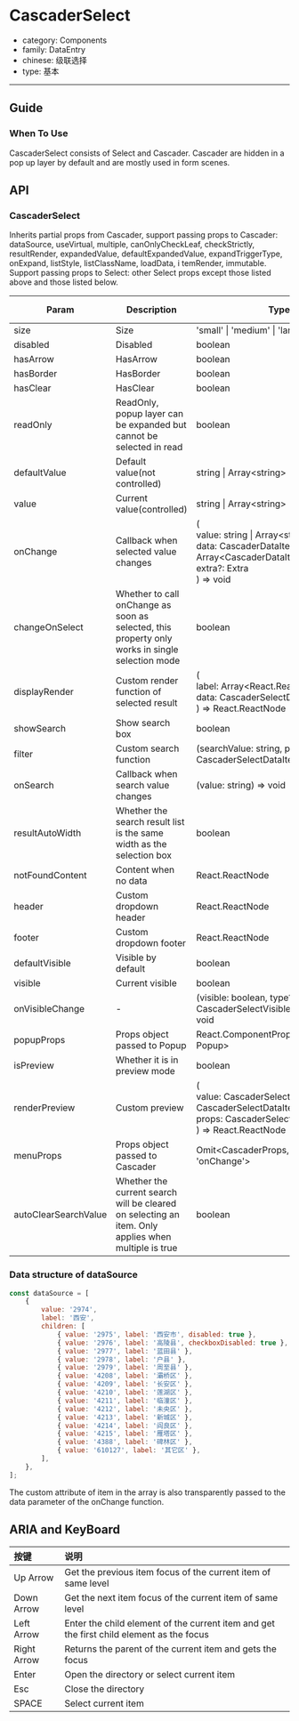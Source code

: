 # CascaderSelect

-   category: Components
-   family: DataEntry
-   chinese: 级联选择
-   type: 基本

---

## Guide

### When To Use

CascaderSelect consists of Select and Cascader. Cascader are hidden in a pop up layer by default and are mostly used in form scenes.

## API

### CascaderSelect

Inherits partial props from Cascader, support passing props to Cascader: dataSource, useVirtual, multiple, canOnlyCheckLeaf,
checkStrictly, resultRender, expandedValue, defaultExpandedValue, expandTriggerType, onExpand, listStyle, listClassName, loadData, i
temRender, immutable. Support passing props to Select: other Select props except those listed above and those listed below.

| Param                | Description                                                                                         | Type                                                                                                                                               | Default Value | Required | Supported Version |
| -------------------- | --------------------------------------------------------------------------------------------------- | -------------------------------------------------------------------------------------------------------------------------------------------------- | ------------- | -------- | ----------------- |
| size                 | Size                                                                                                | 'small' \| 'medium' \| 'large'                                                                                                                     | 'medium'      |          | -                 |
| disabled             | Disabled                                                                                            | boolean                                                                                                                                            | false         |          | -                 |
| hasArrow             | HasArrow                                                                                            | boolean                                                                                                                                            | true          |          | -                 |
| hasBorder            | HasBorder                                                                                           | boolean                                                                                                                                            | true          |          | -                 |
| hasClear             | HasClear                                                                                            | boolean                                                                                                                                            | false         |          | -                 |
| readOnly             | ReadOnly, popup layer can be expanded but cannot be selected in read                                | boolean                                                                                                                                            | -             |          | -                 |
| defaultValue         | Default value(not controlled)                                                                       | string \| Array\<string>                                                                                                                           | -             |          | -                 |
| value                | Current value(controlled)                                                                           | string \| Array\<string>                                                                                                                           | -             |          | -                 |
| onChange             | Callback when selected value changes                                                                | (<br/> value: string \| Array\<string> \| null,<br/> data: CascaderDataItem \| Array\<CascaderDataItem> \| null,<br/> extra?: Extra<br/> ) => void | -             |          | -                 |
| changeOnSelect       | Whether to call onChange as soon as selected, this property only works in single selection mode     | boolean                                                                                                                                            | false         |          | -                 |
| displayRender        | Custom render function of selected result                                                           | (<br/> label: Array\<React.ReactNode>,<br/> data: CascaderSelectDataItem<br/> ) => React.ReactNode                                                 | -             |          | -                 |
| showSearch           | Show search box                                                                                     | boolean                                                                                                                                            | false         |          | -                 |
| filter               | Custom search function                                                                              | (searchValue: string, path: CascaderSelectDataItem[]) => boolean                                                                                   | -             |          | -                 |
| onSearch             | Callback when search value changes                                                                  | (value: string) => void                                                                                                                            | -             |          | 1.23              |
| resultAutoWidth      | Whether the search result list is the same width as the selection box                               | boolean                                                                                                                                            | true          |          | -                 |
| notFoundContent      | Content when no data                                                                                | React.ReactNode                                                                                                                                    | -             |          | -                 |
| header               | Custom dropdown header                                                                              | React.ReactNode                                                                                                                                    | -             |          | -                 |
| footer               | Custom dropdown footer                                                                              | React.ReactNode                                                                                                                                    | -             |          | -                 |
| defaultVisible       | Visible by default                                                                                  | boolean                                                                                                                                            | false         |          | -                 |
| visible              | Current visible                                                                                     | boolean                                                                                                                                            | -             |          | -                 |
| onVisibleChange      | -                                                                                                   | (visible: boolean, type?: CascaderSelectVisibleChangeType) => void                                                                                 | -             |          | -                 |
| popupProps           | Props object passed to Popup                                                                        | React.ComponentPropsWithRef\<typeof Popup>                                                                                                         | -             |          | -                 |
| isPreview            | Whether it is in preview mode                                                                       | boolean                                                                                                                                            | false         |          | -                 |
| renderPreview        | Custom preview                                                                                      | (<br/> value: CascaderSelectDataItem \| CascaderSelectDataItem[],<br/> props: CascaderSelectProps<br/> ) => React.ReactNode                        | -             |          | -                 |
| menuProps            | Props object passed to Cascader                                                                     | Omit\<CascaderProps, 'onSelect' \| 'onChange'>                                                                                                     | -             |          | -                 |
| autoClearSearchValue | Whether the current search will be cleared on selecting an item. Only applies when multiple is true | boolean                                                                                                                                            | false         |          | -                 |

<!-- api-extra-start -->

### Data structure of dataSource

```js
const dataSource = [
    {
        value: '2974',
        label: '西安',
        children: [
            { value: '2975', label: '西安市', disabled: true },
            { value: '2976', label: '高陵县', checkboxDisabled: true },
            { value: '2977', label: '蓝田县' },
            { value: '2978', label: '户县' },
            { value: '2979', label: '周至县' },
            { value: '4208', label: '灞桥区' },
            { value: '4209', label: '长安区' },
            { value: '4210', label: '莲湖区' },
            { value: '4211', label: '临潼区' },
            { value: '4212', label: '未央区' },
            { value: '4213', label: '新城区' },
            { value: '4214', label: '阎良区' },
            { value: '4215', label: '雁塔区' },
            { value: '4388', label: '碑林区' },
            { value: '610127', label: '其它区' },
        ],
    },
];
```

The custom attribute of item in the array is also transparently passed to the data parameter of the onChange function.

<!-- api-extra-end -->

## ARIA and KeyBoard

| 按键        | 说明                                                                                     |
| :---------- | :--------------------------------------------------------------------------------------- |
| Up Arrow    | Get the previous item focus of the current item of same level                            |
| Down Arrow  | Get the next item focus of the current item of same level                                |
| Left Arrow  | Enter the child element of the current item and get the first child element as the focus |
| Right Arrow | Returns the parent of the current item and gets the focus                                |
| Enter       | Open the directory or select current item                                                |
| Esc         | Close the directory                                                                      |
| SPACE       | Select current item                                                                      |
